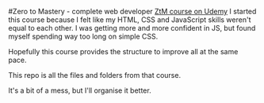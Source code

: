 #Zero to Mastery - complete web developer
[ZtM course on Udemy](https://www.udemy.com/the-complete-web-developer-in-2018/)
I started this course because I felt like my HTML, CSS and JavaScript skills weren't equal to each other.  I was getting more and more confident in JS, but found myself spending way too long on simple CSS. 

Hopefully this course provides the structure to improve all at the same pace.

This repo is all the files and folders from that course.

It's a bit of a mess, but I'll organise it better.